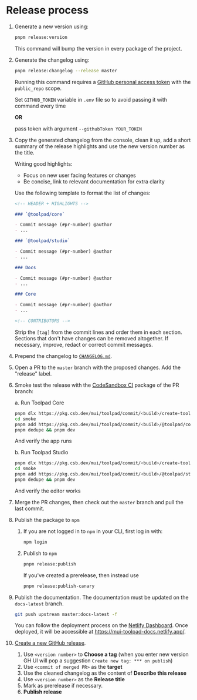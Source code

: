 # Release process

1. Generate a new version using:

   ```bash
   pnpm release:version
   ```

   This command will bump the version in every package of the project.

1. Generate the changelog using:

   ```bash
   pnpm release:changelog --release master
   ```

   Running this command requires a [GitHub personal access token](https://docs.github.com/en/authentication/keeping-your-account-and-data-secure/creating-a-personal-access-token) with the `public_repo` scope.

   Set `GITHUB_TOKEN` variable in `.env` file so to avoid passing it with command every time

   **OR**

   pass token with argument `--githubToken YOUR_TOKEN`

1. Copy the generated changelog from the console, clean it up, add a short summary of the release highlights and use the new version number as the title.

   Writing good highlights:

   - Focus on new user facing features or changes
   - Be concise, link to relevant documentation for extra clarity

   Use the following template to format the list of changes:

   ```md
   <!-- HEADER + HIGHLIGHTS -->

   ### `@toolpad/core`

   - Commit message (#pr-number) @author
   - ...

   ### `@toolpad/studio`

   - Commit message (#pr-number) @author
   - ...

   ### Docs

   - Commit message (#pr-number) @author
   - ...

   ### Core

   - Commit message (#pr-number) @author
   - ...

   <!-- CONTRIBUTORS -->
   ```

   Strip the `[tag]` from the commit lines and order them in each section. Sections that don't have changes can be removed altogether. If necessary, improve, redact or correct commit messages.

1. Prepend the changelog to [`CHANGELOG.md`](./CHANGELOG.md).

1. Open a PR to the `master` branch with the proposed changes. Add the "release" label.

1. Smoke test the release with the [CodeSandbox CI](https://ci.codesandbox.io/status/mui/toolpad) package of the PR branch:

   a. Run Toolpad Core

   ```bash
   pnpm dlx https://pkg.csb.dev/mui/toolpad/commit/<build>/create-toolpad-app smoke --core-version https://pkg.csb.dev/mui/toolpad/commit/<build>/@toolpad/core
   cd smoke
   pnpm add https://pkg.csb.dev/mui/toolpad/commit/<build>/@toolpad/core -S
   pnpm dedupe && pnpm dev
   ```

   And verify the app runs

   b. Run Toolpad Studio

   ```bash
   pnpm dlx https://pkg.csb.dev/mui/toolpad/commit/<build>/create-toolpad-app --studio smoke
   cd smoke
   pnpm add https://pkg.csb.dev/mui/toolpad/commit/<build>/@toolpad/studio -S
   pnpm dedupe && pnpm dev
   ```

   And verify the editor works

1. Merge the PR changes, then check out the `master` branch and pull the last commit.

1. Publish the package to `npm`

   1. If you are not logged in to `npm` in your CLI, first log in with:

      ```bash
      npm login
      ```

   1. Publish to `npm`

      ```bash
      pnpm release:publish
      ```

      If you've created a prerelease, then instead use

      ```bash
      pnpm release:publish-canary
      ```

1. Publish the documentation. The documentation must be updated on the `docs-latest` branch.

   ```bash
   git push upstream master:docs-latest -f
   ```

   You can follow the deployment process on the [Netlify Dashboard](https://app.netlify.com/sites/mui-toolpad-docs/deploys?filter=docs-latest). Once deployed, it will be accessible at https://mui-toolpad-docs.netlify.app/.

1. [Create a new GitHub release](https://github.com/mui/toolpad/releases/new).

   1. Use `<version number>` to **Choose a tag** (when you enter new version GH UI will pop a suggestion `Create new tag: *** on publish`)
   1. Use `<commit of merged PR>` as the **target**
   1. Use the cleaned changelog as the content of **Describe this release**
   1. Use `<version number>` as the **Release title**
   1. Mark as prerelease if necessary.
   1. **Publish release**
